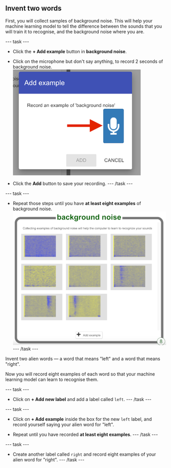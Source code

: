 ## Invent two words

First, you will collect samples of background noise. This will help your machine learning model to tell the difference between the sounds that you will train it to recognise, and the background noise where you are.

--- task ---
+ Click the **+ Add example** button in **background noise**.

+ Click on the microphone but don't say anything, to record 2 seconds of background noise.
![Arrow pointing to microphone button](images/record-button.png)

+ Click the **Add** button to save your recording.
--- /task ---

--- task ---
+ Repeat those steps until you have **at least eight examples** of background noise.
![bucket filled with 8 background examples](images/8-background.png)
--- /task ---

Invent two alien words — a word that means "left" and a word that means "right".

Now you will record eight examples of each word so that your machine learning model can learn to recognise them.

--- task ---
+ Click on **+ Add new label** and add a label called `left`.
--- /task ---

--- task ---
+ Click on **+ Add example** inside the box for the new `left` label, and record yourself saying your alien word for "left". 

+ Repeat until you have recorded **at least eight examples**.
--- /task ---

--- task ---
+ Create another label called `right` and record eight examples of your alien word for "right". 
--- /task ---
